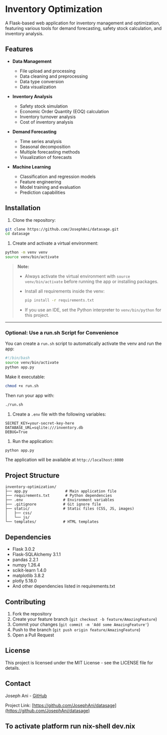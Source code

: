 # Inventory Optimization

A Flask-based web application for inventory management and optimization, featuring various tools for demand forecasting, safety stock calculation, and inventory analysis.

## Features

- **Data Management**
  - File upload and processing
  - Data cleaning and preprocessing
  - Data type conversion
  - Data visualization

- **Inventory Analysis**
  - Safety stock simulation
  - Economic Order Quantity (EOQ) calculation
  - Inventory turnover analysis
  - Cost of inventory analysis

- **Demand Forecasting**
  - Time series analysis
  - Seasonal decomposition
  - Multiple forecasting methods
  - Visualization of forecasts

- **Machine Learning**
  - Classification and regression models
  - Feature engineering
  - Model training and evaluation
  - Prediction capabilities

## Installation

1. Clone the repository:

```bash
git clone https://github.com/JosephAni/datasage.git
cd datasage
```

1. Create and activate a virtual environment:

```bash
python -m venv venv
source venv/bin/activate  
```

> **Note:**
>
> - Always activate the virtual environment with `source venv/bin/activate` before running the app or installing packages.
> - Install all requirements inside the venv:
>
>   ```bash
>   pip install -r requirements.txt
>   ```
>
> - If you use an IDE, set the Python interpreter to `venv/bin/python` for this project.

---

### Optional: Use a run.sh Script for Convenience

You can create a `run.sh` script to automatically activate the venv and run the app:

```bash
#!/bin/bash
source venv/bin/activate
python app.py
```

Make it executable:

```bash
chmod +x run.sh
```

Then run your app with:

```bash
./run.sh
```

1. Create a `.env` file with the following variables:

```env
SECRET_KEY=your-secret-key-here
DATABASE_URL=sqlite:///inventory.db
DEBUG=True
```

1. Run the application:

```bash
python app.py
```

The application will be available at `http://localhost:8080`

## Project Structure

```plaintext
inventory-optimization/
├── app.py                 # Main application file
├── requirements.txt       # Python dependencies
├── .env                  # Environment variables
├── .gitignore            # Git ignore file
├── static/               # Static files (CSS, JS, images)
│   ├── css/
│   └── js/
└── templates/            # HTML templates
```

## Dependencies

- Flask 3.0.2
- Flask-SQLAlchemy 3.1.1
- pandas 2.2.1
- numpy 1.26.4
- scikit-learn 1.4.0
- matplotlib 3.8.2
- plotly 5.18.0
- And other dependencies listed in requirements.txt

## Contributing

1. Fork the repository
2. Create your feature branch (`git checkout -b feature/AmazingFeature`)
3. Commit your changes (`git commit -m 'Add some AmazingFeature'`)
4. Push to the branch (`git push origin feature/AmazingFeature`)
5. Open a Pull Request

## License

This project is licensed under the MIT License - see the LICENSE file for details.

## Contact

Joseph Ani - [GitHub](https://github.com/JosephAni)

Project Link: [https://github.com/JosephAni/datasage](https://github.com/JosephAni/datasage)

## To activate platform run  nix-shell dev.nix
